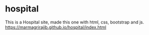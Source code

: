 # hospital
This is a Hospital site, made this one with html, css, bootstrap and js.
https://marmagrirajib.github.io/hospital/index.html
